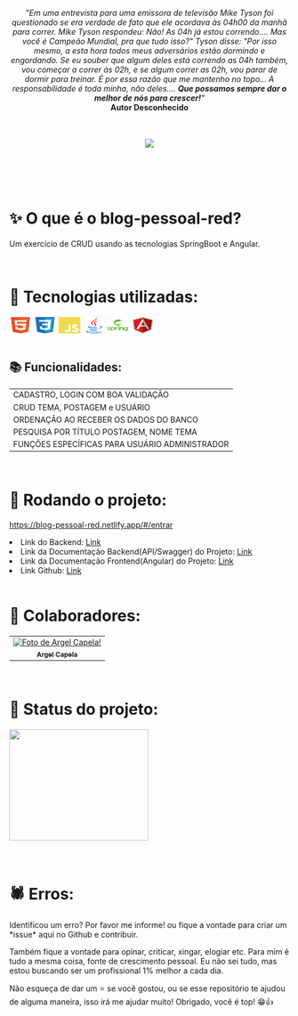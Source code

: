 <!--<div id="portfolio-slideshow-items" class="hide-on-portfolio" visibility="0">
<div class="item"><img src="https://i.imgur.com/ndImDZ1.jpg" width="250px"></div>
</div>
-->

<div class="hide-on-portfolio">

<div align="center">
	<p><i>"Em uma entrevista para uma emissora de televisão Mike Tyson foi questionado se era verdade de fato que ele acordava às 04h00 da manhã para correr. Mike Tyson respondeu: Não! As 04h já estou correndo.... Mas você é Campeão Mundial, pra que tudo isso?" Tyson disse: "Por isso mesmo, a esta hora todos meus adversários estão dormindo e engordando. Se eu souber que algum deles está correndo as 04h também, vou começar a correr às 02h, e se algum correr as 02h, vou parar de dormir para treinar. É por essa razão que me mantenho no topo... A responsabilidade é toda minha, não deles.... <b>Que possamos sempre dar o melhor de nós para crescer!</b>" </i><br><b>Autor Desconhecido</b></p>
<br><br>
	<img src="https://i.imgur.com/ndImDZ1.jpg" width="250px">
</div>
<br><br>
</div>
<br><br>

<div class="hide-on-portfolio">
	
# ✨ O que é o blog-pessoal-red?
	
Um exercício de CRUD usando as tecnologias SpringBoot e Angular. <br>
</div>
<br>

<div class="col-12">

# 🔧 Tecnologias utilizadas:<br>
<div style="display: inline_block">
    <img align="center" alt="gel-HTML" height="30" width="40" src="https://raw.githubusercontent.com/devicons/devicon/master/icons/html5/html5-original.svg">
    <img align="center" alt="gel-CSS" height="30" width="40" src="https://raw.githubusercontent.com/devicons/devicon/master/icons/css3/css3-original.svg">
    <img align="center" alt="gel-Js" height="30" width="40" src="https://raw.githubusercontent.com/devicons/devicon/master/icons/javascript/javascript-plain.svg">
    <img align="center" alt="gel-java" height="30" width="40" src="https://raw.githubusercontent.com/devicons/devicon/master/icons/java/java-original.svg">
    <img align="center" alt="gel-spring" height="30" width="40" src="https://raw.githubusercontent.com/devicons/devicon/master/icons/spring/spring-original-wordmark.svg">
    <img align="center" alt="gel-spring" height="30" width="40" src="https://raw.githubusercontent.com/devicons/devicon/master/icons/angularjs/angularjs-original.svg">
</div>
<br>
	
## :books: Funcionalidades:<br>
<table class="special-border">
<tr>
    <td colspan="2">CADASTRO, LOGIN COM BOA VALIDAÇÃO</td>
</tr> 
<tr>
    <td colspan="2">CRUD TEMA, POSTAGEM e USUÁRIO</td>
</tr> 
<tr>
    <td colspan="2">ORDENAÇÃO AO RECEBER OS DADOS DO BANCO</td>
</tr> 
<tr>
    <td colspan="2">PESQUISA POR TÍTULO POSTAGEM, NOME TEMA</td>
</tr> 
<tr>
    <td colspan="2">FUNÇÕES ESPECÍFICAS PARA USUÁRIO ADMINISTRADOR</td>
</tr> 
</table>
 <br>
  
<div class="col-12">

# 🚀 Rodando o projeto:<br>
<a href="https://blog-pessoal-red.netlify.app/#/entrar">https://blog-pessoal-red.netlify.app/#/entrar</a>
<li>Link do Backend:  <a href="https://blog-pessoal-red-backend.herokuapp.com/swagger-ui/">Link</a></li>
<li>Link da Documentação Backend(API/Swagger) do Projeto: <a href="https://argelcapela.github.io/blog-pessoal-red-backend/docs">Link</a></li>
<li>Link da Documentação Frontend(Angular) do Projeto: <a href="https://argelcapela.github.io/blog-pessoal-red-backend/docs">Link</a></li>
<li>Link Github: <a href="https://github.com/argelcapela/te-amo-mil-milhoes-frontend">Link</a></li>

	
</div>
<br>


<div class="col-12">
	
# 🤝 Colaboradores:<br>
<table>
  <tr>
    <td align="center">
      <a href="http://github.com/argelcapela">
        <img src="https://avatars.githubusercontent.com/u/79276276?s=400&u=055b803f4708d59eaf50208ba601f85844125757&v=4" width="100px;" alt="Foto de Argel Capela!"/><br>
        <sub>
          <b>Argel Capela</b>
        </sub>
      </a>
    </td>
  </tr>
</table>
<br>
</div>
	
<div class="col-12">
	
# 📅 Status do projeto:<br>
<img src="https://i.imgur.com/3bRGIPH.png" width="250px" height="200px">
</div>
	
<br>
<br>

<div class="col-12">
	
# 🕷 Erros:<br>
<p>Identificou um erro? Por favor me informe! ou fique a vontade para criar um *issue* aqui no Github e contribuir.</p>
<p>Também fique a vontade para opinar, criticar, xingar, elogiar etc. Para mim é tudo a mesma coisa, fonte de crescimento pessoal. Eu não sei tudo, mas estou buscando ser um profissional 1% melhor a cada dia.</p>
</div>
	
<div class="col-12">
<p>Não esqueça de dar um ⭐️ se você gostou, ou se esse repositório te ajudou de alguma maneira, isso irá me ajudar muito! Obrigado, você é top! 😁👍</p>
</div>
	

<br><br>

